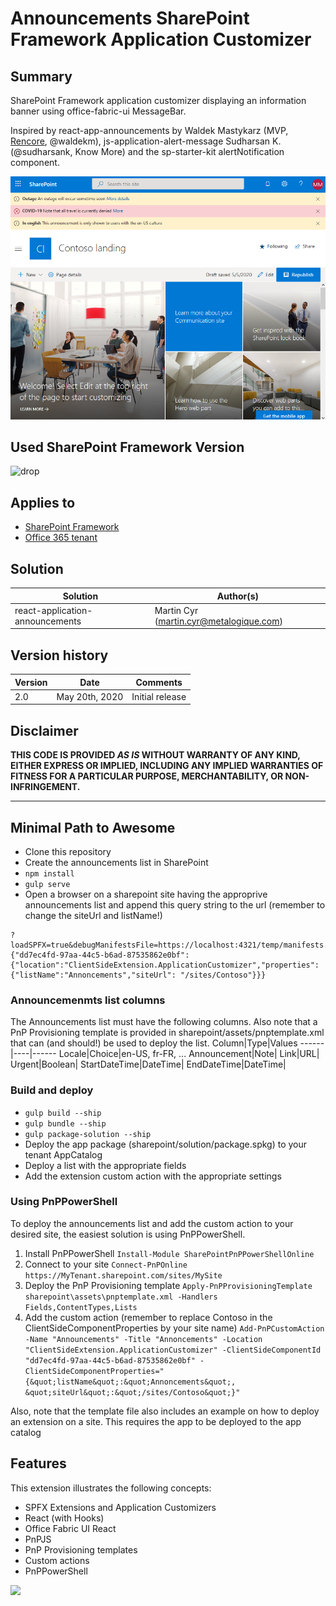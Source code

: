 # Announcements SharePoint Framework Application Customizer

## Summary
SharePoint Framework application customizer displaying an information banner using office-fabric-ui MessageBar.

Inspired by react-app-announcements by Waldek Mastykarz (MVP, [Rencore](https://rencore.com), @waldekm), 
js-application-alert-message Sudharsan K.(@sudharsank, Know More) and 
the sp-starter-kit alertNotification component.

![Announcements shown using the this application customizer](./assets/announcements-MUI.png)

## Used SharePoint Framework Version 
![drop](https://img.shields.io/badge/version-1.10-green.svg)

## Applies to

* [SharePoint Framework](https://dev.office.com/sharepoint)
* [Office 365 tenant](https://dev.office.com/sharepoint/docs/spfx/set-up-your-development-environment)

## Solution

Solution|Author(s)
--------|---------
react-application-announcements | Martin Cyr (martin.cyr@metalogique.com)

## Version history

Version|Date|Comments
-------|----|--------
2.0|May 20th, 2020|Initial release

## Disclaimer
**THIS CODE IS PROVIDED *AS IS* WITHOUT WARRANTY OF ANY KIND, EITHER EXPRESS OR IMPLIED, INCLUDING ANY IMPLIED WARRANTIES OF FITNESS FOR A PARTICULAR PURPOSE, MERCHANTABILITY, OR NON-INFRINGEMENT.**

---

## Minimal Path to Awesome

- Clone this repository
- Create the announcements list in SharePoint
- `npm install`
- `gulp serve`
- Open a browser on a sharepoint site having the approprive announcements list and append this query string to the url (remember to change the siteUrl and listName!)
```
?loadSPFX=true&debugManifestsFile=https://localhost:4321/temp/manifests.js&customActions={"dd7ec4fd-97aa-44c5-b6ad-87535862e0bf":{"location":"ClientSideExtension.ApplicationCustomizer","properties":{"listName":"Annoncements","siteUrl": "/sites/Contoso"}}}
```

### Announcemenmts list columns
The Announcements list must have the following columns. Also note that a PnP Provisioning template is provided in sharepoint/assets/pnptemplate.xml that can (and should!) be used to deploy the list.
Column|Type|Values
------|----|------
Locale|Choice|en-US, fr-FR, ...
Announcement|Note|
Link|URL|
Urgent|Boolean|
StartDateTime|DateTime|
EndDateTime|DateTime|

### Build and deploy
  - `gulp build --ship`
  - `gulp bundle --ship`
  - `gulp package-solution --ship`
  - Deploy the app package (sharepoint/solution/package.spkg) to your tenant AppCatalog
  - Deploy a list with the appropriate fields
  - Add the extension custom action with the appropriate settings

### Using PnPPowerShell

To deploy the announcements list and add the custom action to your desired site, the easiest solution is using PnPPowerShell.

1. Install PnPPowerShell `Install-Module SharePointPnPPowerShellOnline`
1. Connect to your site `Connect-PnPOnline https://MyTenant.sharepoint.com/sites/MySite`
1. Deploy the PnP Provisioning template `Apply-PnPProvisioningTemplate sharepoint\assets\pnptemplate.xml -Handlers Fields,ContentTypes,Lists`
1. Add the custom action (remember to replace Contoso in the ClientSideComponentProperties by your site name) `Add-PnPCustomAction -Name "Announcements" -Title "Annoncements" -Location "ClientSideExtension.ApplicationCustomizer" -ClientSideComponentId "dd7ec4fd-97aa-44c5-b6ad-87535862e0bf" -ClientSideComponentProperties="{&quot;listName&quot;:&quot;Annoncements&quot;, &quot;siteUrl&quot;:&quot;/sites/Contoso&quot;}"`

Also, note that the template file also includes an example on how to deploy an extension on a site. This requires the app to be deployed to the app catalog

## Features
This extension illustrates the following concepts:

- SPFX Extensions and Application Customizers
- React (with Hooks)
- Office Fabric UI React
- PnPJS
- PnP Provisioning templates
- Custom actions
- PnPPowerShell


<img src="https://telemetry.sharepointpnp.com/sp-dev-fx-extensions/samples/readme-template" />